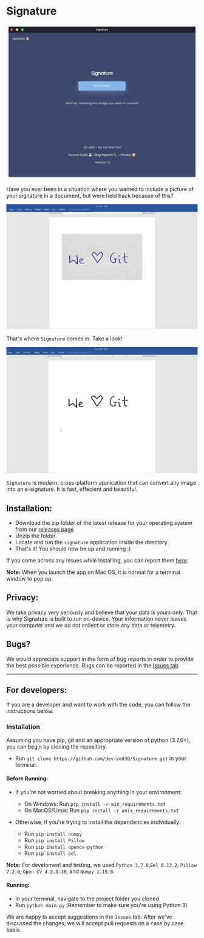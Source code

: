 # Signature

![](images/home.png)

Have you ever been in a situation where you wanted to include a picture of your signature in a document, but were held back because of this?

![](images/orignal.png)

That's where `Signature` comes in. Take a look!

![](images/processed.png)

`Signature` is modern, cross-platform application that can convert any image into an e-signature. It is fast, effecient and beautiful.

## Installation:

* Download the zip folder of the latest release for your operating system from our [releases page](https://github.com/dev-ved30/Signature/releases)
* Unzip the folder.
* Locate and run the `signature` application inside the directory.
* That's it! You should now be up and running :)

If you come across any issues while installing, you can report them [here](https://github.com/dev-ved30/Signature/issues).

**Note:** When you launch the app on Mac OS, it is normal for a terminal window to pop up.

## Privacy:

We take privacy very seriously and believe that your data is yours only. That is why Signature is built to run on-device. Your information never leaves your computer and we do not collect or store any data or telemetry.

## Bugs?

We would appreciate support in the form of bug reports in order to provide the best possible experience. Bugs can be reported in the [Issues tab](https://github.com/dev-ved30/Signature/issues)

---
## For developers:
If you are a developer and want to work with the code, you can follow the instructions below.
### Installation
Assuming you have pip, git and an appropriate version of python (3.7.6+), you can begin by cloning the repository.

* Run `git clone https://github.com/dev-ved30/Signature.git` in your terminal.

#### Before Running:
* If you're not worried about breaking anything in your environment:
    * On Windows:
    Run `pip install -r win_requirements.txt`
    * On MacOS/Linux:
    Run `pip install -r unix_requirements.txt`
            
* Otherwise, if you're trying to install the dependencies individually:
    * Run `pip install numpy`
    * Run `pip install Pillow`
    * Run `pip install opencv-python`
    * Run `pip install eel`

**Note:** For develoment and testing, we used `Python 3.7.8`,`Eel 0.13.2`, `Pillow 7.2.0`, `Open CV 4.3.0.36`, and `Numpy 1.19.0`.

#### Running: 
* In your terminal, navigate to the project folder you cloned
* Run `python main.py` (Remember to make sure you're using Python 3)

We are happy to accept suggestions in the `Issues` tab. After we've discussed the changes, we will accept pull requests on a case by case basis.
     

